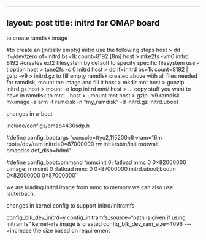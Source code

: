 
---
layout: post
title: initrd for OMAP board
---

to create ramdisk image

#to create an (initially empty) initrd use the following steps
host > dd if=/dev/zero of=initrd bs=1k count=8192 [8m]
host > mke2fs -vm0 initrd 8192 #creates ext2 filesystem by default to specify
specific filesystem use -t option host > tune2fs -c 0 initrd
host > dd if=initrd bs=1k count=8192 | gzip -v9 > initrd.gz
to fill empty ramdisk created above with all files needed for ramdisk, mount
the image and fill it
host > mkdir mnt
host > gunzip initrd.gz
host > mount -o loop initrd mnt/
host > … copy stuff you want to have in ramdisk to mnt…
host > umount mnt
host > gzip -v9 ramdisk
mkimage -a arm -t ramdisk -n “my_ramdisk” -d initrd.gz initrd.uboot

changes in u-boot

include/configs/omap4430sdp.h

#define config_bootargs “console=ttyo2,115200n8 vram=16m root=/dev/ram
initrd=0×87000000 rw init=/sbin/init rootwait omapdss.def_disp=hdmi”

#define config_bootcommand “mmcinit 0; fatload mmc 0 0×82000000 uimage;
mmcinit 0 ;fatload mmc 0 0×87000000 initrd.uboot;bootm 0×82000000 0×87000000″

we are loading initrd image from mmc to memory.we can also use lauterbach.

changes in kernel config to support initrd/initramfs

config_blk_dev_initrd=y config_initramfs_source=“path is given if using initramfs” kernel+rfs image is
created
config_blk_dev_ram_size=4096 --->increase the size based on requirement
